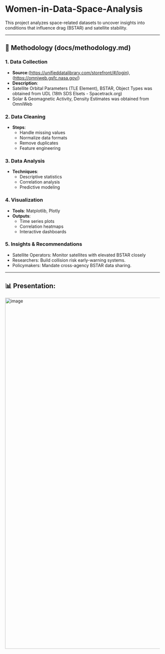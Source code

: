 # Women-in-Data-Space-Analysis
This project analyzes space-related datasets to uncover insights into conditions that influence drag (BSTAR) and satellite stability. 

---

## 🧪 Methodology (docs/methodology.md)

### 1. Data Collection
- **Source**:(https://unifieddatalibrary.com/storefront/#/login), (https://omniweb.gsfc.nasa.gov/)
- **Description**:
- Satellite Orbital Parameters (TLE Element), BSTAR, Object Types was obtained from UDL (18th SDS Elsets - Spacetrack.org)
- Solar & Geomagnetic Activity, Density Estimates was obtained from OmniWeb 

### 2. Data Cleaning
- **Steps**:
  - Handle missing values
  - Normalize data formats
  - Remove duplicates
  - Feature engineering

### 3. Data Analysis
- **Techniques**:
  - Descriptive statistics
  - Correlation analysis
  - Predictive modeling 

### 4. Visualization
- **Tools**: Matplotlib, Plotly
- **Outputs**:
  - Time series plots
  - Correlation heatmaps
  - Interactive dashboards

### 5. Insights & Recommendations
- Satellite Operators: Monitor satellites with elevated BSTAR closely
- Researchers: Build collision risk early-warning systems.
- Policymakers: Mandate cross-agency BSTAR data sharing.
---

## 📊 Presentation: 
<img width="1060" height="1144" alt="image" src="https://github.com/user-attachments/assets/33fd894f-f3ea-4c97-9319-56ef58569da9" />

